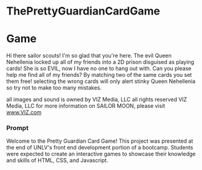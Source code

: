 # ThePrettyGuardianCardGame
# Game
Hi there sailor scouts! I'm so glad that you're here. The evil Queen Nehellenia locked up all of my friends into a 2D prison disguised as playing cards! She is so EVIL, now I have no one to hang out with. Can you please help me find all of my friends? By matching two of the same cards you set them free! selecting the wrong cards will only alert stinky Queen Nehellenia so try not to make too many mistakes.  

all images and sound is owned by VIZ Media, LLC
all rights reserved VIZ Media, LLC
for more information on SAILOR MOON, please visit www.VIZ.com 

### Prompt
Welcome to the Pretty Guardian Card Game! This project was presented at the end of UNLV's front end development portion of a bootcamp. Students were expected to create an interactive games to showcase their knowledge and skills of HTML, CSS, and Javascript. 